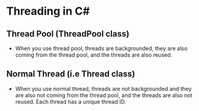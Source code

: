 ﻿# Threading in C#
## Thread Pool (ThreadPool class)
* When you use thread pool, threads are backgrounded, they are also coming from the thread pool, 
and the threads are also reused.


## Normal Thread (i.e Thread class)
* When you use normal thread, threads are not backgrounded and they are also not coming from the thread pool, 
and the threads are also not reused. Each thread has a unique thread ID.